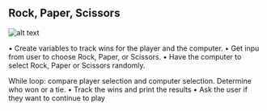 
## Rock, Paper, Scissors
![alt text](https://github.com/bacdillon/Python/Rock%20Paper%20Scissors/Rock-paper-scissors.jpg)

• Create variables to track wins for the player and the computer.
• Get inpu from user to choose Rock, Paper, or Scissors.
•  Have the computer to select Rock, Paper or Scissors randomly.

While loop: compare player selection and computer selection. Determine who won or a tie.
• Track the wins and print the results
• Ask the user if they want to continue to play



